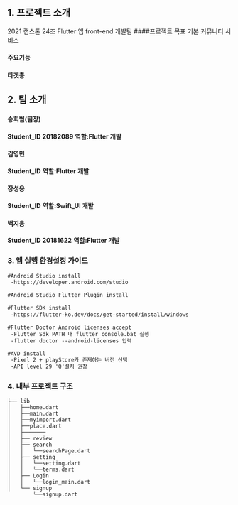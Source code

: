 ## 1. 프로젝트 소개

2021 캡스톤 24조 Flutter 앱 front-end 개발팀 
####프로젝트 목표 
기본 커뮤니티 서비스 

#### 주요기능

#### 타겟층



## 2. 팀 소개

#### **송희범(팀장)**
**Student_ID 20182089**
**역할:Flutter 개발**

#### **김영민**
**Student_ID**
**역할:Flutter 개발**

#### **장성용**
**Student_ID**
**역할:Swift_UI 개발**

#### **백지웅**
**Student_ID 20181622**
**역할:Flutter 개발**

### 3. 앱 실행 환경설정 가이드

  ```markdown
  #Android Studio install
   -https://developer.android.com/studio
  ```

  ```markdown
  #Android Studio Flutter Plugin install
  ```
  
  ```markdown
  #Flutter SDK install
   -https://flutter-ko.dev/docs/get-started/install/windows
  ```
  
  ```markdown
  #Flutter Doctor Android licenses accept
   -Flutter Sdk PATH 내 flutter_console.bat 실행
   -flutter doctor --android-licenses 입력
  ```
  
  ```markdown
  #AVD install
   -Pixel 2 + playStore가 존재하는 버전 선택
   -API level 29 'Q'설치 권장
```

### 4.  내부 프로젝트 구조
```
├── lib
│   ├──home.dart
│   ├──main.dart
│   ├──myimport.dart
│   ├──place.dart
│   ├───────
│   ├── review   
│   ├── search
│   │   └──searchPage.dart
│   ├── setting
│   │   └──setting.dart
│   │   └──terms.dart
│   ├── Login
│   │   └──login_main.dart
│   └── signup
        └──signup.dart
```
